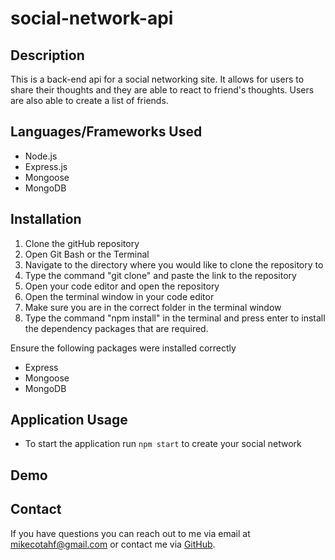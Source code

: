 # social-network-api

## Description

This is a back-end api for a social networking site. It allows for users to share their thoughts and they are able to react to friend's thoughts. Users are also able to create a list of friends.

## Languages/Frameworks Used

- Node.js
- Express.js
- Mongoose
- MongoDB

## Installation

1. Clone the gitHub repository
2. Open Git Bash or the Terminal
3. Navigate to the directory where you would like to clone the repository to
4. Type the command "git clone" and paste the link to the repository
5. Open your code editor and open the repository
6. Open the terminal window in your code editor
7. Make sure you are in the correct folder in the terminal window
8. Type the command "npm install" in the terminal and press enter to install the dependency packages that are required.

Ensure the following packages were installed correctly

- Express
- Mongoose
- MongoDB

## Application Usage

- To start the application run `npm start` to create your social network

## Demo

## Contact

If you have questions you can reach out to me via email at [mikecotahf@gmail.com](mailto:mikecotahf@gmail.com) or contact me via [GitHub](https://github.com/mikecota09).
